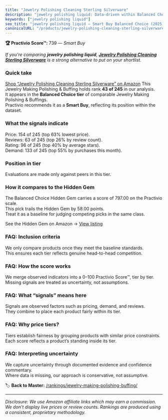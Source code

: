 ```yaml
---
title: "Jewelry Polishing Cleaning Sterling Silverware"
description: "jewelry polishing liquid: Data-driven within Balanced Choice ranking using the Practivio Score™. Positioned by quality, value, demand, findability, momentum."
keywords: ["jewelry polishing liquid"]
seo_title: "jewelry polishing liquid — Smart Buy Balanced Choice (2025)"
canonicalURL: "/products/jewelry-polishing-cleaning-sterling-silverware-B09R7H6GH8/"
---
```


**🏆 Practivio Score™:** 739 — _Smart Buy_


*If you're comparing **jewelry polishing liquid**, **[Jewelry Polishing Cleaning Sterling Silverware](https://www.amazon.com/dp/B09R7H6GH8?tag=practivio-20)** is a strong alternative to put on your shortlist.*
### Quick take
[Shop “Jewelry Polishing Cleaning Sterling Silverware” on Amazon](https://www.amazon.com/dp/B09R7H6GH8?tag=practivio-20)
This Jewelry Making Polishing & Buffing holds rank **43 of 245** in our analysis.  
It appears in the **Balanced Choice tier** of comparable Jewelry Making Polishing & Buffings.  
Practivio recommends it as a **Smart Buy**, reflecting its position within the dataset.

### What the signals indicate
Price: 154 of 245 (top 63% lowest price).  
Reviews: 63 of 245 (top 26% by review count).  
Rating: 96 of 245 (top 40% by average stars).  
Demand: 133 of 245 (top 55% by purchases this month).

### Position in tier
Evaluations are made only against peers in this tier.

### How it compares to the Hidden Gem
The Balanced Choice Hidden Gem carries a score of 797.00 on the Practivio scale.  
This pick trails the Hidden Gem by 58.00 points.  
Treat it as a baseline for judging competing picks in the same class.  

See the Hidden Gem on Amazon → [View listing](https://www.amazon.com/dp/B07FFRKYQ9?tag=practivio-20)

### FAQ: Inclusion criteria
We only compare products once they meet the baseline standards.  
This ensures each tier reflects genuine head-to-head competition.

### FAQ: How the score works
We merge observed indicators into a 0–100 Practivio Score™, tier by tier.  
Missing signals are treated as uncertainty, not assumptions.

### FAQ: What “signals” means here
Signals are observed factors such as pricing, demand, and reviews.  
They combine to place each product fairly within its tier.

### FAQ: Why price tiers?
Tiers establish fairness by grouping products with similar price constraints.  
Each score reflects a product’s standing inside its tier.

### FAQ: Interpreting uncertainty
We capture uncertainty through documented evidence and confidence commentary.  
Where data is missing, our approach is conservative, not assumptive.


🏷️ **Back to Master:** [/rankings/jewelry-making-polishing-buffing/](/rankings/jewelry-making-polishing-buffing/)

---
_Disclosure: We use Amazon affiliate links which may earn a commission. We don’t display live prices or review counts. Rankings are produced using a consistent, proprietary methodology._
